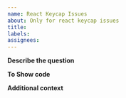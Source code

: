 ```yaml
---
name: React Keycap Issues
about: Only for react keycap issues
title:
labels:
assignees:
---
```


<!--
!!! Thanks for taking the time to create an issue. A clear and concise description of what the question is. !!!
-->
**Describe the question**

<!--
!!! For show your code. !!!
-->
**To Show code**

<!--
!!! Add any other context about the problem here. !!!
-->
**Additional context**
